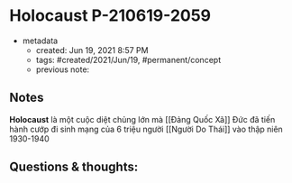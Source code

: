---
---

# Holocaust P-210619-2059

- metadata
	- created: Jun 19, 2021 8:57 PM 
	- tags: #created/2021/Jun/19, #permanent/concept 
	- previous note:

## Notes
**Holocaust** là một cuộc diệt chủng lớn mà [[Đảng Quốc Xã]] Đức đã tiến hành cướp đi sinh mạng của 6 triệu người [[Người Do Thái]] vào thập niên 1930-1940

## Questions & thoughts:
